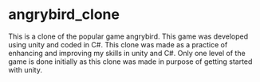 # angrybird_clone

This is a clone of the popular game angrybird. This game was developed using unity and coded in C#. This clone was made as a practice of enhancing and improving my skills in unity and C#.
Only one level of the game is done initially as this clone was made in purpose of getting started with unity.

